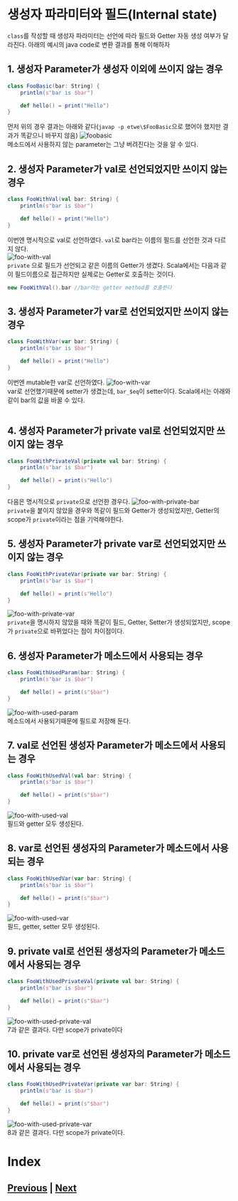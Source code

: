 # 생성자 파라미터와 필드(Internal state)
`class`를 작성할 때 생성자 파라미터는 선언에 따라 필드와 Getter 자동 생성 여부가 달라진다. 아래의 예시의 java code로 변환 결과를 통해 이해하자

## 1. 생성자 Parameter가 생성자 이외에 쓰이지 않는 경우
```scala
class FooBasic(bar: String) {
    println(s"bar is $bar")

    def hello() = print("Hello")
}
```
먼저 위의 경우 결과는 아래와 같다(`javap -p etwe\$FooBasic`으로 했어야 했지만 결과가 똑같으니 바꾸지 않음)
![foobasic](../assets/images/foobasic.png)  
메소드에서 사용하지 않는 parameter는 그냥 버려진다는 것을 알 수 있다.

## 2. 생성자 Parameter가 val로 선언되었지만 쓰이지 않는 경우
```scala
class FooWithVal(val bar: String) {
    println(s"bar is $bar")

    def hello() = print("Hello")
}
```
이번엔 명시적으로 val로 선언하였다. `val`로 bar라는 이름의 필드를 선언한 것과 다르지 않다.  
![foo-with-val](../assets/images/foo-with-val.png)  
`private` 으로 필드가 선언되고 같은 이름의 Getter가 생겼다. Scala에서는 다음과 같이 필드이름으로 접근하지만 실제로는 Getter로 호출하는 것이다.
```scala
new FooWithVal().bar //bar라는 getter method를 호출한다
```

## 3. 생성자 Parameter가 var로 선언되었지만 쓰이지 않는 경우
```scala
class FooWithVar(var bar: String) {
    println(s"bar is $bar")

    def hello() = print("Hello")
}
```
이번엔 mutable한 var로 선언하였다.
![foo-with-var](../assets/images/foo-with-var.png)  
var로 선언했기때문에 setter가 생겼는데, `bar_$eq`이 setter이다.
Scala에서는 아래와 같이 bar의 값을 바꿀 수 있다.
```scala
```
## 4. 생성자 Parameter가 private val로 선언되었지만 쓰이지 않는 경우
```scala
class FooWithPrivateVal(private val bar: String) {
    println(s"bar is $bar")

    def hello() = print(s"Hello")
}
```
다음은 명시적으로 `private`으로 선언한 경우다.
![foo-with-private-bar](../assets/images/foo-with-private-bar.png)  
`private`을 붙이지 않았을 경우와 똑같이 필드와 Getter가 생성되었지만, Getter의 scope가 `private`이라는 점을 기억해야한다.

## 5. 생성자 Parameter가 private var로 선언되었지만 쓰이지 않는 경우
```scala
class FooWithPrivateVar(private var bar: String) {
    println(s"bar is $bar")

    def hello() = print(s"Hello")
}
```
![foo-with-private-var](../assets/images/foo-with-private-var.png)  
`private`을 명시하지 않았을 때와 똑같이 필드, Getter, Setter가 생성되었지만, scope가 `private`으로 바뀌었다는 점이 차이점이다.

## 6. 생성자 Parameter가 메소드에서 사용되는 경우
```scala
class FooWithUsedParam(bar: String) {
    println(s"bar is $bar")

    def hello() = print(s"$bar")
}
```
![foo-with-used-param](../assets/images/foo-with-used-param.png)  
메소드에서 사용되기때문에 필드로 저장해 둔다. 

## 7. val로 선언된 생성자 Parameter가 메소드에서 사용되는 경우
```scala
class FooWithUsedVal(val bar: String) {
    println(s"bar is $bar")

    def hello() = print(s"$bar")
}
```
![foo-with-used-val](../assets/images/foo-with-used-val.png)  
필드와 getter 모두 생성된다.

## 8. var로 선언된 생성자의 Parameter가 메소드에서 사용되는 경우
```scala
class FooWithUsedVar(var bar: String) {
    println(s"bar is $bar")

    def hello() = print(s"$bar")
}
```
![foo-with-used-var](../assets/images/foo-with-used-var.png)  
필드, getter, setter 모두 생성된다.

## 9. private val로 선언된 생성자의 Parameter가 메소드에서 사용되는 경우
```scala
class FooWithUsedPrivateVal(private val bar: String) {
    println(s"bar is $bar")

    def hello() = print(s"$bar")
}
```
![foo-with-used-private-val](../assets/images/foo-with-used-private-val.png)  
7과 같은 결과다. 다만 scope가 private이다

## 10. private var로 선언된 생성자의 Parameter가 메소드에서 사용되는 경우
```scala
class FooWithUsedPrivateVar(private var bar: String) {
    println(s"bar is $bar")

    def hello() = print(s"$bar")
}
```
![foo-with-used-private-var](../assets/images/foo-with-used-private-var.png)  
8과 같은 결과다. 다만 scope가 private이다.

# Index
## [Previous](./2018-11-28-constructor.md) | [Next]()